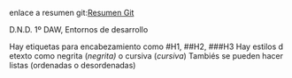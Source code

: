 enlace a resumen git:[Resumen Git](https://github.com/DavidNunez6/DavidNunez6#git)


D.N.D.
1º DAW, Entornos de desarrollo

Hay etiquetas para encabezamiento como #H1, ##H2, ###H3
Hay estilos d etexto como negrita (**negrita*)* o cursiva (*cursiva*)
Tambiés se pueden hacer listas (ordenadas o desordenadas)
